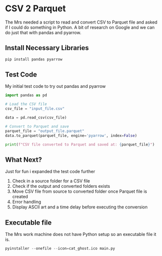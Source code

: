 # CSV 2 Parquet

The Mrs needed a script to read and convert CSV to Parquet file and asked if I could do something in Python. A bit of research on Google and we can do just that with pandas and pyarrow.



## Install Necessary Libraries

```python
pip install pandas pyarrow
```
## Test Code
My initial test code to try out pandas and pyarrow

```python
import pandas as pd

# Load the CSV file
csv_file = "input_file.csv"

data = pd.read_csv(csv_file)

# Convert to Parquet and save
parquet_file = "output_file.parquet" 
data.to_parquet(parquet_file, engine='pyarrow', index=False)

print(f"CSV file converted to Parquet and saved at: {parquet_file}")
```
## What Next?
Just for fun i expanded the test code further

1. Check in a source folder for a CSV file
2. Check if the output and converted folders exists
3. Move CSV file from source to converted folder once Parquet file is created
4. Error handling
5. Display ASCII art and a time delay before executing the conversion

## Executable file
The Mrs work machine does not have Python setup so an executable file it is.

```python
pyinstaller --onefile --icon=cat_ghost.ico main.py
```

